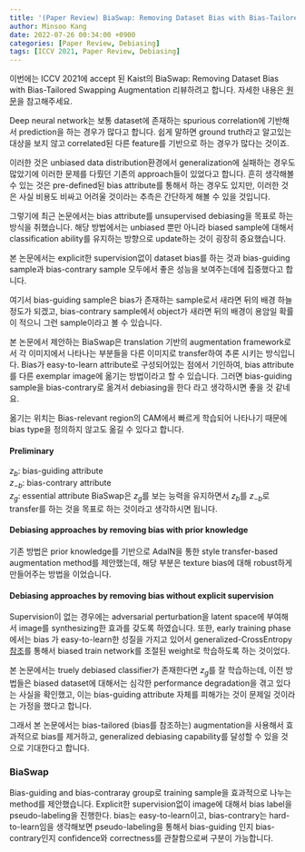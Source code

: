 ```yaml
---
title: '(Paper Review) BiaSwap: Removing Dataset Bias with Bias-Tailored Swapping Augmentation (ICCV 2021)'
author: Minsoo Kang
date: 2022-07-26 00:34:00 +0900
categories: [Paper Review, Debiasing]
tags: [ICCV 2021, Paper Review, Debiasing]
---
```


이번에는 ICCV 2021에 accept 된 Kaist의 BiaSwap: Removing Dataset Bias with Bias-Tailored Swapping Augmentation 리뷰하려고 합니다. 자세한 내용은 [원문](https://arxiv.org/pdf/2108.10008)을 참고해주세요. 

Deep neural network는 보통 dataset에 존재하는 spurious correlation에 기반해서 prediction을 하는 경우가 많다고 합니다. 쉽게 말하면 ground truth라고 알고있는 대상을 보지 않고 correlated된 다른 feature를 기반으로 하는 경우가 많다는 것이죠.

이러한 것은 unbiased data distribution환경에서 generalization에 실패하는 경우도 많았기에 이러한 문제를 다뤘던 기존의 approach들이 있었다고 합니다. 흔히 생각해볼 수 있는 것은 pre-defined된 bias attribute를 통해서 하는 경우도 있지만, 이러한 것은 사실 비용도 비싸고 어려울 것이라는 추측은 간단하게 해볼 수 있을 것입니다.

그렇기에 최근 논문에서는 bias attribute를 unsupervised debiasing을 목표로 하는 방식을 취했습니다. 해당 방법에서는 unbiased 뿐만 아니라 biased sample에 대해서 classification ability를 유지하는 방향으로 update하는 것이 굉장히 중요했습니다.

본 논문에서는 explicit한 supervision없이 dataset bias를 하는 것과 bias-guiding sample과 bias-contrary sample 모두에서 좋은 성능을 보여주는데에 집중했다고 합니다.

여기서 bias-guiding sample은 bias가 존재하는 sample로서 새라면 뒤의 배경 하늘 정도가 되겠고, bias-contrary sample에서 object가 새라면 뒤의 배경이 용암일 확률이 적으니 그런 sample이라고 볼 수 있습니다.


본 논문에서 제안하는 BiaSwap은 translation 기반의 augmentation framework로서 각 이미지에서 나타나는 부분들을 다른 이미지로 transfer하여 추론 시키는 방식입니다. Bias가 easy-to-learn attribute로 구성되어있는 점에서 기인하여, bias attribute를 다른 exemplar image에 옮기는 방법이라고 할 수 있습니다. 그러면 bias-guiding sample을 bias-contrary로 옮겨서 debiasing을 한다 라고 생각하시면 좋을 것 같네요.

옮기는 위치는 Bias-relevant region의 CAM에서 빠르게 학습되어 나타나기 때문에 bias type을 정의하지 않고도 옮길 수 있다고 합니다.

#### **Preliminary**
$z_b$: bias-guiding attribute <br>
$z_{-b}$: bias-contrary attribute <br>
$z_{g}$: essential attribute 
BiaSwap은 $z_g$를 보는 능력을 유지하면서 $z_b$를 $z_{-b}$로 transfer를 하는 것을 목표로 하는 것이라고 생각하시면 됩니다.

#### **Debiasing approaches by removing bias with prior knowledge**
기존 방법은 prior knowledge를 기반으로 AdaIN을 통한 style transfer-based augmentation method를 제안했는데, 해당 부분은 texture bias에 대해 robust하게 만들어주는 방법을 이었습니다.

#### **Debiasing approaches by removing bias without explicit supervision**
Supervision이 없는 경우에는 adversarial perturbation을 latent space에 부여해서 image를 synthesizing한 효과를 갖도록 하였습니다. 또한, early training phase에서는 bias 가 easy-to-learn한 성질을 가지고 있어서 generalized-CrossEntropy [참조](./2022-07-26-Learning-Debiased.md)를 통해서 biased train network를 조절된 weight로 학습하도록 하는 것이었다.

본 논문에서는 truely debiased classifier가 존재한다면 $z_g$를 잘 학습하는데, 이전 방법들은 biased dataset에 대해서는 심각한 performance degradation을 겪고 있다는 사실을 확인했고, 이는 bias-guiding attribute 자체를 피해가는 것이 문제일 것이라는 가정을 했다고 합니다.

그래서 본 논문에서는 bias-tailored (bias를 참조하는) augmentation을 사용해서 효과적으로 bias를 제거하고, generalized debiasing capability를 달성할 수 있을 것으로 기대한다고 합니다.

### **BiaSwap**

Bias-guiding and bias-contraray group로 training sample을 효과적으로 나누는 method를 제안했습니다.
Explicit한 supervision없이 image에 대해서 bias label을 pseudo-labeling을 진행한다. bias는 easy-to-learn이고, bias-contrary는 hard-to-learn임을 생각해보면 pseudo-labeling을 통해서 bias-guiding 인지 bias-contrary인지 confidence와 correctness를 관찰함으로써 구분이 가능합니다.





